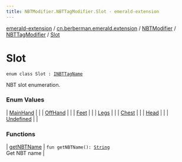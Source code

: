 ```yaml
---
title: NBTModifier.NBTTagModifier.Slot - emerald-extension
---
```


[emerald-extension](../../../../index.html) / [cn.berberman.emerald.extension](../../../index.html) / [NBTModifier](../../index.html) / [NBTTagModifier](../index.html) / [Slot](.)

# Slot

`enum class Slot : `[`INBTTagName`](../-i-n-b-t-tag-name/index.html)

NBT slot enumeration.

### Enum Values

| [MainHand](-main-hand.html) |  |
| [OffHand](-off-hand.html) |  |
| [Feet](-feet.html) |  |
| [Legs](-legs.html) |  |
| [Chest](-chest.html) |  |
| [Head](-head.html) |  |
| [Undefined](-undefined.html) |  |

### Functions

| [getNBTName](get-n-b-t-name.html) | `fun getNBTName(): `[`String`](https://kotlinlang.org/api/latest/jvm/stdlib/kotlin/-string/index.html)<br>Get NBT name |

